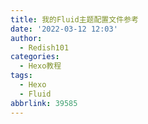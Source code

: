 ```yaml
---
title: 我的Fluid主题配置文件参考
date: '2022-03-12 12:03'
author:
  - Redish101
categories:
  - Hexo教程
tags:
  - Hexo
  - Fluid
abbrlink: 39585
---
```


<script src="https://gist.github.com/Redish101/06f7befeea0959a7580b7df37d8babbe.js"></script>


